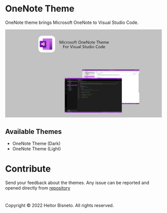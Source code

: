 # OneNote Theme

OneNote theme brings Microsoft OneNote to Visual Studio Code.

![Teams for Visual Studio Code](https://raw.githubusercontent.com/hbisneto/hbisneto.github.io/main/onenote-theme/banner.png)

## Available Themes

- OneNote Theme (Dark)
- OneNote Theme (Light)

# Contribute

Send your feedback about the themes. Any issue can be reported and opened directly from [repository](https://github.com/hbisneto/onenote-theme)

#

Copyright © 2022 Heitor Bisneto. All rights reserved.
